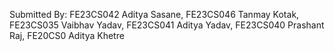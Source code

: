 Submitted By:
FE23CS042	Aditya Sasane,
FE23CS046	Tanmay Kotak,
FE23CS035	Vaibhav Yadav,
FE23CS041	Aditya Yadav,
FE23CS040 	Prashant Raj,
FE20CS0	Aditya Khetre
